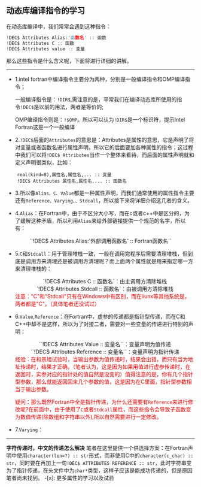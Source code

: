 ## 动态库编译指令的学习 ##  

 在动态库编译中，我们常常会遇到这种指令：

```C
!DEC$ Attributes Alias:'函数名' :: 函数 
!DEC$ Attributes C :: 函数
!DEC$ Attributes value :: 变量
```

那么这些指令是什么含义呢，下面将进行详细的讲解。

----

- 1.intel fortran中编译指令主要分为两种，分别是一般编译指令和OMP编译指令；

   一般编译指令是：``!DIR$``,需注意的是，平常我们在编译动态库所使用的指令``!DEC$``是以前的用法，两者是等价的;

    OMP编译指令则是：``!$OMP``。所以可以认为`!DIR$`是一个标识符，提示Intel Fortran这是一个一般编译

- 2.``!DEC$``后面的``Attributes``的意思是：Attributes是属性的意思，它是声明了将对变量或者函数名进行属性声明，所以它的后面要加各种属性的指令；这过程中我们可以将``!DEC$ Attributes``当作一个整体来看待，而后面的属性声明就和定义声明很类似，比如：

```Fortran
    real(kind=8),属性名,属性名,... :: 变量
    !DEC$ Attributes 属性名,属性名,... :: 函数名
```

- 3.所以像`Alias、C、Value`都是一种属性声明，而我们通常使用的属性指令主要还有`Reference、Varying、、Stdcall`，所以接下来将详细介绍这几者的含义。

- 4.``Alias``：在Fortran中，由于不区分大小写，而在c或者c++中是区分的，为了缓解这种矛盾，所以利用`Alias`来给外部链接提供一个规范的名字，所以有：

<center>
``!DEC$ Attributes Allas:'外部调用函数名' :: Fortran函数名``
</center>

- 5.``C``和``Stdcall``：用于管理堆栈一致，一般在调用完程序后需要清理堆栈，但到底是调用方来清理还是被调用方清理呢？而上面两个属性就是用来指定哪一方来清理堆栈的：

    <center> `!DEC$ Attributes C :: 函数名`：由主调用方清除堆栈 </center>
    <center>`!DEC$ Attributes Stdcall :: 函数名`：由被调用方清除堆栈</center>
    <font color="#dd0000"> 注意："C"和"Stdcall"只有在Windows中有区别，而在liunx等其他系统是，两者都是"C"。（具体笔者还没试过）</font>

- 6.``Value``,``Reference``：在Fortran中，虚参的传递都是指针型传递，而在C和C++中却不是这样，所以为了对接二者，需要对一些变量的传递进行特别的声明：

    <center>``!DEC$ Attributes Value :: 变量名``：变量声明为值传递</center>
    <center>``!DEC$ Attributes Reference :: 变量名``：变量声明为指针传递</center>
    <font color="#dd0000"> 经验：在和景旭试验时，当输出参数为值传递时，结果会出错，而只有当为地址传递时，结果才正确。（笔者认为，这是因为如果用值进行虚参传递时，在返回时，实参对应的指针处的值自然是没变的）值得注意的是，你有几个指针型参数，那么就能返回回来几个参数的值，这是因为在C里面，指针型参数相当于输出参数。</font>

    <font color="#dd0000">疑问：那么既然Fortran中全是指针传递，为什么还需要有`Reference`来进行修改呢?在前面中，由于使用了``C``或者``Stdcall``属性，而这些指令会导致子函数变为数值传递(除数组和字符串以外),所以自然需要进行一定修改。</font>

- 7.`Varying`：

----
**字符传递时，中文的传递怎么解决**
笔者在这里提供一个供选择方案：在Fortran声明中使用```character(len=?) :: str```形式，而非使用C中的```character(c_char) :: str```，同时要在再加上一句```!DEC$ ATTRIBUTES REFERENCE :: str```，此时字符串变为了指针传递，在头文件中为``char*``类型，这样子应该是能成功传递的，但是原因笔者尚未找到。
-[x]: 更多属性的学习以及试验

[^1]:正在学习完善中......